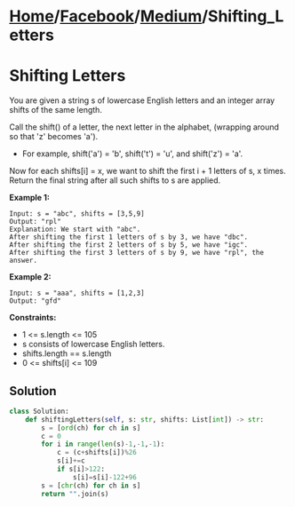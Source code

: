 # [Home](./../..)/[Facebook](./..)/[Medium](./)/Shifting_Letters
<h1>Shifting Letters</h1>

<p>
You are given a string s of lowercase English letters and an integer array shifts of the same length.
</p>
<p>
Call the shift() of a letter, the next letter in the alphabet, (wrapping around so that 'z' becomes 'a').
</p>

- For example, shift('a') = 'b', shift('t') = 'u', and shift('z') = 'a'.

<p>
Now for each shifts[i] = x, we want to shift the first i + 1 letters of s, x times.
<br>
Return the final string after all such shifts to s are applied.
</p>

<b>Example 1:</b>

    Input: s = "abc", shifts = [3,5,9]
    Output: "rpl"
    Explanation: We start with "abc".
    After shifting the first 1 letters of s by 3, we have "dbc".
    After shifting the first 2 letters of s by 5, we have "igc".
    After shifting the first 3 letters of s by 9, we have "rpl", the answer.

<b>Example 2:</b>

    Input: s = "aaa", shifts = [1,2,3]
    Output: "gfd"

<b>Constraints:</b>

- 1 <= s.length <= 105
- s consists of lowercase English letters.
- shifts.length == s.length
- 0 <= shifts[i] <= 109
<h2>Solution</h2>

```python
class Solution:
    def shiftingLetters(self, s: str, shifts: List[int]) -> str:
        s = [ord(ch) for ch in s]
        c = 0
        for i in range(len(s)-1,-1,-1):
            c = (c+shifts[i])%26
            s[i]+=c
            if s[i]>122:
                s[i]=s[i]-122+96
        s = [chr(ch) for ch in s]
        return "".join(s)
```
